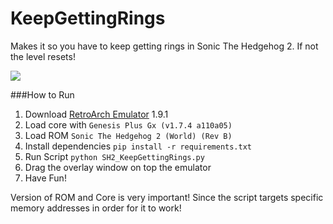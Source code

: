 # KeepGettingRings

Makes it so you have to keep getting rings in Sonic The Hedgehog 2. If not the level resets!

![](KeepGettingRings_Demo.gif)


###How to Run

1. Download [RetroArch Emulator](https://www.retroarch.com/) 1.9.1 
2. Load core with ```Genesis Plus Gx (v1.7.4 a110a05)```
3. Load ROM ```Sonic The Hedgehog 2 (World) (Rev B)```
4. Install dependencies ```pip install -r requirements.txt```
5. Run Script ```python SH2_KeepGettingRings.py```
6. Drag the overlay window on top the emulator
7. Have Fun!

Version of ROM and Core is very important! Since the script targets specific memory addresses in order for it to work!

